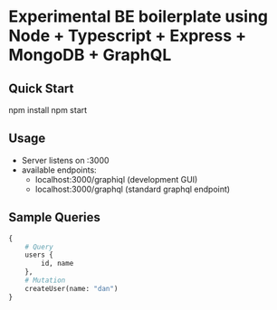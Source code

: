 # Experimental BE boilerplate using Node + Typescript + Express + MongoDB + GraphQL

## Quick Start
npm install
npm start

## Usage
- Server listens on :3000
- available endpoints:
	+ localhost:3000/graphiql (development GUI)
	+ localhost:3000/graphql (standard graphql endpoint)

## Sample Queries
```graphql
{
	# Query
	users {
		id, name
	},
	# Mutation
	createUser(name: "dan")
}
```
